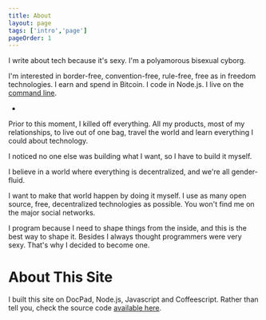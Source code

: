 ```yaml
---
title: About
layout: page
tags: ['intro','page']
pageOrder: 1
---
```


I write about tech because it's sexy. I'm a polyamorous bisexual cyborg. 

I'm interested in border-free, convention-free, rule-free, free as in freedom technologies. I earn and spend in Bitcoin. I code in Node.js. I live on the [command line](http://gwenbell.com/posts/digitalenvironment).

*

Prior to this moment, I killed off everything. All my products, most of my relationships, to live out of one bag, travel the world and learn everything I could about technology. 

I noticed no one else was building what I want, so I have to build it myself. 

I believe in a world where everything is decentralized, and we're all gender-fluid.

I want to make that world happen by doing it myself. I use as many open source, free, decentralized technologies as possible. You won't find me on the major social networks.

I program because I need to shape things from the inside, and this is the best way to shape it. Besides I always thought programmers were very sexy. That's why I decided to become one.

About This Site
===============

I built this site on DocPad, Node.js, Javascript and Coffeescript. Rather than tell you, check the source code [available here](https://github.com/gwenbell).
